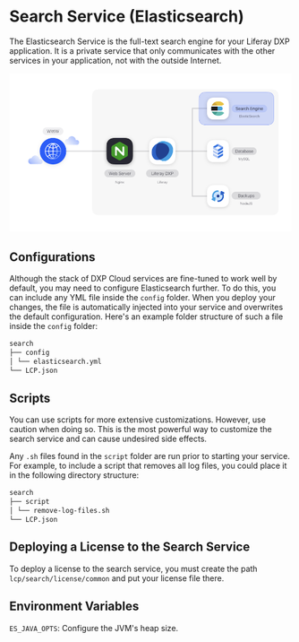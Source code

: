 # Search Service (Elasticsearch)

The Elasticsearch Service is the full-text search engine for your Liferay DXP
application. It is a private service that only communicates with the other
services in your application, not with the outside Internet. 

![Figure 1: Search is one of several services available in DXP Cloud.](../../images/services-search.png)

## Configurations

Although the stack of DXP Cloud services are fine-tuned to work well by default,
you may need to configure Elasticsearch further. To do this, you can include any
YML file inside the `config` folder. When you deploy your changes, the file is 
automatically injected into your service and overwrites the default 
configuration. Here's an example folder structure of such a file inside the 
`config` folder: 

    search
    ├── config
    │ └── elasticsearch.yml
    └── LCP.json

## Scripts

You can use scripts for more extensive customizations. However, use caution when
doing so. This is the most powerful way to customize the search service and can
cause undesired side effects.

Any `.sh` files found in the `script` folder are run prior to starting your 
service. For example, to include a script that removes all log files, you could 
place it in the following directory structure:

    search
    ├── script
    │ └── remove-log-files.sh
    └── LCP.json

## Deploying a License to the Search Service

To deploy a license to the search service, you must create the path
`lcp/search/license/common` and put your license file there.

## Environment Variables

`ES_JAVA_OPTS`: Configure the JVM's heap size. 
